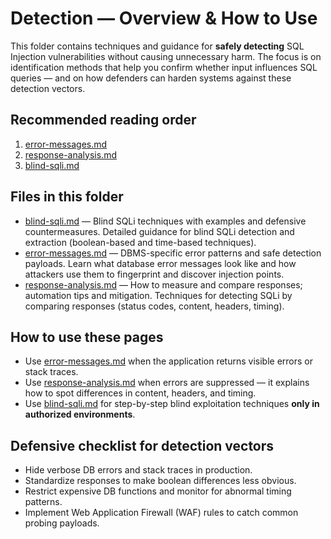 # Detection — Overview & How to Use

This folder contains techniques and guidance for **safely detecting** SQL Injection vulnerabilities without causing unnecessary harm. The focus is on identification methods that help you confirm whether input influences SQL queries — and on how defenders can harden systems against these detection vectors.

## Recommended reading order

1. [error-messages.md](error-messages.md)
2. [response-analysis.md](response-analysis.md)
3. [blind-sqli.md](blind-sqli.md)

## Files in this folder

* [blind-sqli.md](blind-sqli.md) — Blind SQLi techniques with examples and defensive countermeasures. Detailed guidance for blind SQLi detection and extraction (boolean-based and time-based techniques).
* [error-messages.md](error-messages.md) — DBMS-specific error patterns and safe detection payloads. Learn what database error messages look like and how attackers use them to fingerprint and discover injection points.
* [response-analysis.md](response-analysis.md) — How to measure and compare responses; automation tips and mitigation. Techniques for detecting SQLi by comparing responses (status codes, content, headers, timing).

## How to use these pages

* Use [error-messages.md](error-messages.md) when the application returns visible errors or stack traces.
* Use [response-analysis.md](response-analysis.md) when errors are suppressed — it explains how to spot differences in content, headers, and timing.
* Use [blind-sqli.md](blind-sqli.md) for step-by-step blind exploitation techniques **only in authorized environments**.

## Defensive checklist for detection vectors

* Hide verbose DB errors and stack traces in production.
* Standardize responses to make boolean differences less obvious.
* Restrict expensive DB functions and monitor for abnormal timing patterns.
* Implement Web Application Firewall (WAF) rules to catch common probing payloads.